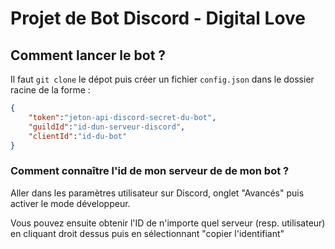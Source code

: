 # Projet de Bot Discord - Digital Love

## Comment lancer le bot ?

Il faut `git clone` le dépot puis créer un fichier `config.json` dans le dossier racine de la forme :
```JSON
{
	"token":"jeton-api-discord-secret-du-bot",
	"guildId":"id-dun-serveur-discord",
	"clientId":"id-du-bot"
}
```

### Comment connaître l'id de mon serveur de de mon bot ?

Aller dans les paramètres utilisateur sur Discord, onglet "Avancés" puis activer le mode développeur.

Vous pouvez ensuite obtenir l'ID de n'importe quel serveur (resp. utilisateur) en cliquant droit dessus puis en sélectionnant "copier l'identifiant"
